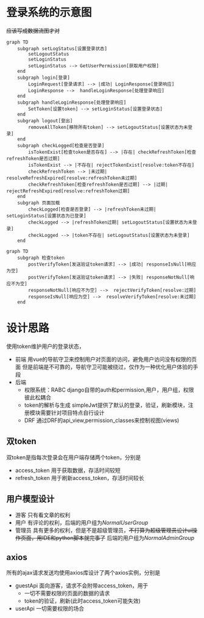 # 登录系统的示意图
~~应该写成数据流图才对~~
```mermaid
graph TD
    subgraph setLogStatus[设置登录状态]
        setLogoutStatus
        setLoginStatus
        setLoginStatus --> GetUserPermission[获取用户权限] 
    end
    subgraph login[登录]
        LoginRequest[登录请求] --> |成功| LoginResponse[登录响应]
        LoginResponse -->  handleLoginResponse[处理登录响应]
    end
    subgraph handleLoginResponse[处理登录响应]
        SetToken[设置token] --> setLoginStatus[设置登录状态]
    end
    subgraph logout[登出]
        removeAllToken[移除所有token] --> setLogoutStatus[设置状态为未登录]
    end
    subgraph checkLogged[检查是否登录]
        isTokenExist[检查token是否存在] --> |存在| checkRefreshToken[检查refreshToken是否过期]
        isTokenExist --> |不存在| rejectTokenExist[resolve:token不存在]
        checkRefreshToken --> |未过期| resolveRefreshExpired[resolve:refreshToken未过期]
        checkRefreshToken[检查refreshToken是否过期] --> |过期| rejectRefreshExpired[resolve:refreshToken过期]
    end
    subgraph 页面加载 
        checkLogged[检查是否登录] --> |refreshToken未过期| setLoginStatus[设置状态为已登录]
        checkLogged --> |refreshToken过期| setLogoutStatus[设置状态为未登录]
        checkLogged --> |token不存在| setLogoutStatus[设置状态为未登录]
    end
```

```mermaid
graph TD
    subgraph 检查token 
        postVerifyToken[发送验证token请求] --> |成功| responseIsNull[响应为空]
        postVerifyToken[发送验证token请求] --> |失败| responseNotNull[响应不为空]
        responseNotNull[响应不为空] -->  rejectVerifyToken[resolve:过期]
        responseIsNull[响应为空] -->  resolveVerifyToken[resolve:未过期]
    end
```
# 设计思路
使用token维护用户的登录状态，
- 前端
  用vue的导航守卫来控制用户对页面的访问，避免用户访问没有权限的页面
  但是前端是不可靠的，导航守卫可能被绕过，仅作为一种优化用户体验的手段
- 后端
  - 权限系统：RABC
    django自带的auth和permission,用户，用户组，权限彼此松耦合
  - token的解析与生成
    simpleJwt提供了默认的登录，验证，刷新模块，注册模块需要针对项目特点自行设计
  - DRF
    通过DRF的api_view,permission_classes来控制视图(views)
## 双token
双token是指每次登录会在用户端存储两个token，分别是
- access_token
  用于获取数据，存活时间较短
- refresh_token
  用于刷新access_token，存活时间较长
## 用户模型设计
- 游客
  只有看文章的权利
- 用户
  有评论的权利，后端的用户组为$NormalUserGroup$
- 管理员
  具有更多的权利，但是不是超级管理员，~~不打算为超级管理员设计ui操作页面，用IDE和python脚本就完事了~~
  后端的用户组为$NormalAdminGroup$
## axios
所有的ajax请求发送均使用axios库设计了两个axios实例，分别是

- guestApi
  面向游客，请求不会附带access_token，用于
  - 一切不需要权限的页面的数据的请求
  - token的验证，刷新(此时access_token可能失效)
- userApi
  一切需要权限的场合